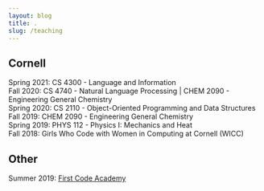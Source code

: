 ```yaml
---
layout: blog
title: .
slug: /teaching
---
```


## Cornell
Spring 2021: CS 4300 - Language and Information <br />
Fall 2020: CS 4740 - Natural Language Processing | CHEM 2090 - Engineering General Chemistry <br />
Spring 2020: CS 2110 - Object-Oriented Programming and Data Structures <br />
Fall 2019: CHEM 2090 - Engineering General Chemistry <br />
Spring 2019: PHYS 112 - Physics I: Mechanics and Heat <br />
Fall 2018: Girls Who Code with Women in Computing at Cornell (WICC) <br />

## Other
Summer 2019: [First Code Academy](https://www.firstcodeacademy.com/) <br />
